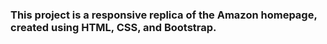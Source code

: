 <h3>This project is a responsive replica of the Amazon homepage, created using HTML, CSS, and Bootstrap.</h3>
